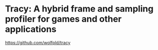 # Tracy: A hybrid frame and sampling profiler for games and other applications 
 <https://github.com/wolfpld/tracy>